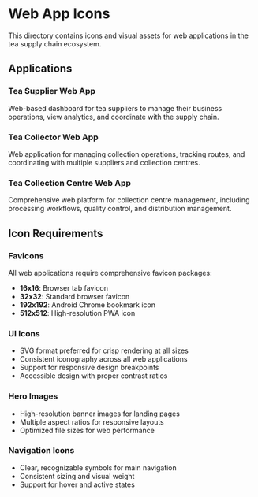 # Web App Icons

This directory contains icons and visual assets for web applications in the tea supply chain ecosystem.

## Applications

### Tea Supplier Web App
Web-based dashboard for tea suppliers to manage their business operations, view analytics, and coordinate with the supply chain.

### Tea Collector Web App
Web application for managing collection operations, tracking routes, and coordinating with multiple suppliers and collection centres.

### Tea Collection Centre Web App
Comprehensive web platform for collection centre management, including processing workflows, quality control, and distribution management.

## Icon Requirements

### Favicons
All web applications require comprehensive favicon packages:
- **16x16**: Browser tab favicon
- **32x32**: Standard browser favicon
- **192x192**: Android Chrome bookmark icon
- **512x512**: High-resolution PWA icon

### UI Icons
- SVG format preferred for crisp rendering at all sizes
- Consistent iconography across all web applications
- Support for responsive design breakpoints
- Accessible design with proper contrast ratios

### Hero Images
- High-resolution banner images for landing pages
- Multiple aspect ratios for responsive layouts
- Optimized file sizes for web performance

### Navigation Icons
- Clear, recognizable symbols for main navigation
- Consistent sizing and visual weight
- Support for hover and active states